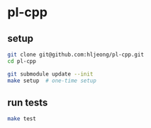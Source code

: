 # pl-cpp

## setup
```sh
git clone git@github.com:hljeong/pl-cpp.git
cd pl-cpp

git submodule update --init
make setup  # one-time setup
```

## run tests
```sh
make test
```

